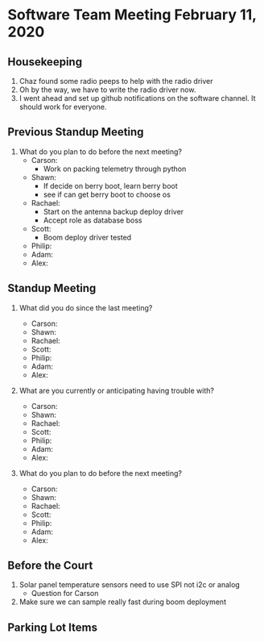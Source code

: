 # Software Team Meeting February 11, 2020
## Housekeeping
1. Chaz found some radio peeps to help with the radio driver
2. Oh by the way, we have to write the radio driver now.
3. I went ahead and set up github notifications on the software channel.  It should work for everyone.  

## Previous Standup Meeting
1. What do you plan to do before the next meeting?
	- Carson:
		- Work on packing telemetry through python
	- Shawn:
		- If decide on berry boot, learn berry boot
		- see if can get berry boot to choose os
	- Rachael:
		- Start on the antenna backup deploy driver
		- Accept role as database boss
	- Scott:
		- Boom deploy driver tested
	- Philip:
	- Adam:
	- Alex:

## Standup Meeting
1. What did you do since the last meeting?
	- Carson:
	- Shawn:
	- Rachael:
	- Scott:
	- Philip:
	- Adam:
	- Alex:

2. What are you currently or anticipating having trouble with?
	- Carson:
	- Shawn:
	- Rachael:
	- Scott:
	- Philip:
	- Adam:
	- Alex:

3. What do you plan to do before the next meeting?
	- Carson:
	- Shawn:
	- Rachael:
	- Scott:
	- Philip:
	- Adam:
	- Alex:

## Before the Court
1. Solar panel temperature sensors need to use SPI not i2c or analog
	- Question for Carson
2. Make sure we can sample really fast during boom deployment

## Parking Lot Items

